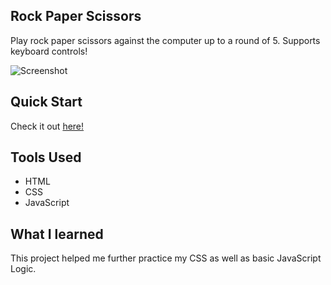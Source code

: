 ## Rock Paper Scissors
Play rock paper scissors against the computer up to a round of 5. Supports keyboard controls!

![Screenshot](https://i.imgur.com/4OJW2ZI.png)
## Quick Start
Check it out [here!](https://jusgu.github.io/rock-paper-scissors/)

## Tools Used
 - HTML
 - CSS
 - JavaScript

 ## What I learned
 This project helped me further practice my CSS as well as basic JavaScript Logic.
